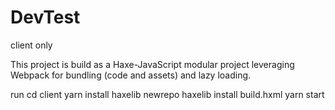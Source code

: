 # DevTest
client only

This project is build as a Haxe-JavaScript modular project leveraging Webpack for bundling (code and assets) and lazy loading.

run 
cd client
yarn install
haxelib newrepo
haxelib install build.hxml
yarn start
